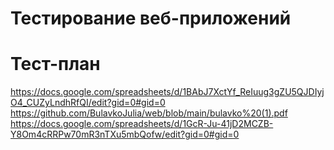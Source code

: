 # Тестирование веб-приложений
# Тест-план  
https://docs.google.com/spreadsheets/d/1BAbJ7XctYf_ReIuug3gZU5QJDIyjO4_CUZyLndhRfQI/edit?gid=0#gid=0
https://github.com/BulavkoJulia/web/blob/main/bulavko%20(1).pdf
https://docs.google.com/spreadsheets/d/1GcR-Ju-41jD2MCZB-Y8Om4cRRPw70mR3nTXu5mbQofw/edit?gid=0#gid=0
